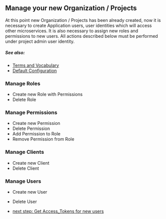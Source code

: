 ## Manage your new Organization / Projects
At this point new Organization / Projects has been already created, now it is  
necessary to create Application users, user identities which will access other microservices.
It is also necessary to assign new roles and permissions to new users. 
All actions described below must be performed under project admin user identity.
##### See also: 
* [Terms and Vocabulary](Terms-and-Vocabulary.md)
* [Default Configuration](Default-Access-Configuration.md) 

### Manage Roles
* Create new Role with Permissions
* Delete Role

### Manage Permissions
* Create new Permission
* Delete Permission
* Add Permission to Role
* Remove Permission from Role

### Manage Clients
* Create new Client 
* Delete Client

### Manage Users
* Create new User
* Delete User

* [next step: Get Access_Tokens for new users](02d-getting-access-tokens-for-new-users.md)
